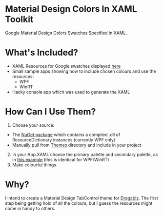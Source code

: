 # Material Design Colors In XAML Toolkit

Google Material Design Colors Swatches Specified in XAML.

# What's Included?

 * XAML Resources for Google swatches displayed [here](http://www.google.co.uk/design/spec/style/color.html#color-ui-color-application)
 * Small sample apps showing how to include chosen colours and use the resources:
   * WPF
   * WinRT
 * Hacky console app which was used to generate the XAML

# How Can I Use Them?

1. Choose your source:
 * The [NuGet package](https://www.nuget.org/packages/MaterialDesignColors/) which contains a compiled .dll of ResourceDictionary instances (currently WPF only)
 * Manually pull from [Themes](https://github.com/ButchersBoy/MaterialDesignColorsInXamlToolkit/tree/master/Themes) directory and include in your project
2. In your App.XAML choose the primary palette and secondary palette, as in [this example](https://github.com/ButchersBoy/MaterialDesignColorsInXamlToolkit/blob/master/MaterialDesignColors.UniversalExample/App.xaml) (this is identical for WPF/WinRT)
3. Make colourful things.
 
# Why?

I intend to create a Material Design TabControl theme for [Dragablz](https://github.com/ButchersBoy/Dragablz). The first step being getting hold of all the colours, but I guess the resources might come in handy to others. 
